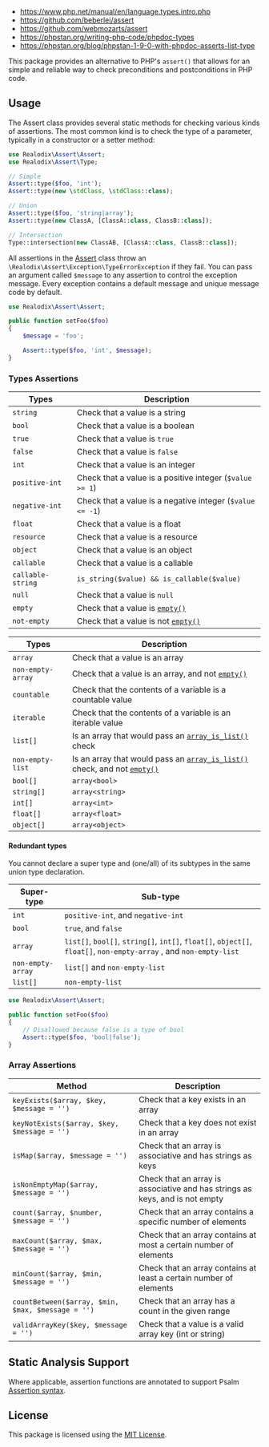 - https://www.php.net/manual/en/language.types.intro.php
- https://github.com/beberlei/assert
- https://github.com/webmozarts/assert
- https://phpstan.org/writing-php-code/phpdoc-types
- https://phpstan.org/blog/phpstan-1-9-0-with-phpdoc-asserts-list-type

This package provides an alternative to PHP's `assert()` that allows for an simple and reliable way
to check preconditions and postconditions in PHP code.

Usage
-------

The Assert class provides several static methods for checking various kinds of assertions. The most
common kind is to check the type of a parameter, typically in a constructor or a setter method:

```php
use Realodix\Assert\Assert;
use Realodix\Assert\Type;

// Simple
Assert::type($foo, 'int');
Assert::type(new \stdClass, \stdClass::class);

// Union
Assert::type($foo, 'string|array');
Assert::type(new ClassA, [ClassA::class, ClassB::class]);

// Intersection
Type::intersection(new ClassAB, [ClassA::class, ClassB::class]);
```

All assertions in the [Assert](src/Assert.php) class throw an `\Realodix\Assert\Exception\TypeErrorException` if they fail.
You can pass an argument called `$message` to any assertion to control the exception message. Every exception contains a default
message and unique message code by default.

```php
use Realodix\Assert\Assert;

public function setFoo($foo)
{
    $message = 'foo';

    Assert::type($foo, 'int', $message);
}
```

### Types Assertions
Types      | Description
---------- | ------------------------------------------------------------------
`string`   | Check that a value is a string
`bool`     | Check that a value is a boolean
`true`     | Check that a value is `true`
`false`    | Check that a value is `false`
`int`      | Check that a value is an integer
`positive-int` | Check that a value is a positive integer (`$value >= 1`)
`negative-int` | Check that a value is a negative integer (`$value <= -1`)
`float`    | Check that a value is a float
`resource` | Check that a value is a resource
`object`   | Check that a value is an object
`callable` | Check that a value is a callable
`callable-string` | `is_string($value) && is_callable($value)`
`null`     | Check that a value is `null`
`empty`    | Check that a value is [`empty()`][phpEmpty]
`not-empty`| Check that a value is not [`empty()`][phpEmpty]

Types       | Description
----------- | ------------------------------------------------------------------
`array`     | Check that a value is an array
`non-empty-array` | Check that a value is an array, and not [`empty()`][phpEmpty]
`countable` | Check that the contents of a variable is a countable value
`iterable`  | Check that the contents of a variable is an iterable value
`list[]`    | Is an array that would pass an [`array_is_list()`][phpArrayIsList] check
`non-empty-list` | Is an array that would pass an [`array_is_list()`][phpArrayIsList] check, and not [`empty()`][phpEmpty]
`bool[]`    | `array<bool>`
`string[]`  | `array<string>`
`int[]`     | `array<int>`
`float[]`   | `array<float>`
`object[]`  | `array<object>`

#### Redundant types
You cannot declare a super type and (one/all) of its subtypes in the same union type declaration.

Super-type | Sub-type
---------- | -------------------------------------------------------------------
`int`      | `positive-int`, and `negative-int`
`bool`     | `true`, and  `false`
`array`    | `list[]`, `bool[]`, `string[]`, `int[]`, `float[]`, `object[]`, `float[]`, `non-empty-array` , and `non-empty-list`
`non-empty-array` | `list[]` and `non-empty-list`
`list[]`   | `non-empty-list`

```php
use Realodix\Assert\Assert;

public function setFoo($foo)
{
    // Disallowed because false is a type of bool
    Assert::type($foo, 'bool|false');
}
```


### Array Assertions
Method                                            | Description
------------------------------------------------- | ------------------------------------------------------------------
`keyExists($array, $key, $message = '')`          | Check that a key exists in an array
`keyNotExists($array, $key, $message = '')`       | Check that a key does not exist in an array
`isMap($array, $message = '')`                    | Check that an array is associative and has strings as keys
`isNonEmptyMap($array, $message = '')`            | Check that an array is associative and has strings as keys, and is not empty
`count($array, $number, $message = '')`           | Check that an array contains a specific number of elements
`maxCount($array, $max, $message = '')`           | Check that an array contains at most a certain number of elements
`minCount($array, $min, $message = '')`           | Check that an array contains at least a certain number of elements
`countBetween($array, $min, $max, $message = '')` | Check that an array has a count in the given range
`validArrayKey($key, $message = '')`              | Check that a value is a valid array key (int or string)


## Static Analysis Support
Where applicable, assertion functions are annotated to support Psalm [Assertion syntax](https://psalm.dev/docs/annotating_code/assertion_syntax/).


## License
This package is licensed using the [MIT License](/LICENSE).


[phpArrayIsList]: https://www.php.net/manual/en/function.array-is-list.php
[phpCtypeLower]: https://www.php.net/manual/en/function.ctype-lower.php
[phpEmpty]: https://www.php.net/manual/en/function.empty.php
